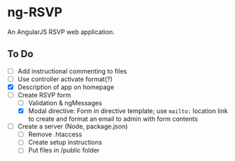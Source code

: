 # ng-RSVP

An AngularJS RSVP web application.

## To Do

- [ ] Add instructional commenting to files
- [ ] Use controller activate format(?)
- [x] Description of app on homepage
- [ ] Create RSVP form
  - [ ] Validation & ngMessages
  - [x] Modal directive: Form in directive template; use `mailto:` location link to create and format an email to admin 
  with form contents
- [ ] Create a server (Node, package.json)
  - [ ] Remove .htaccess
  - [ ] Create setup instructions
  - [ ] Put files in /public folder